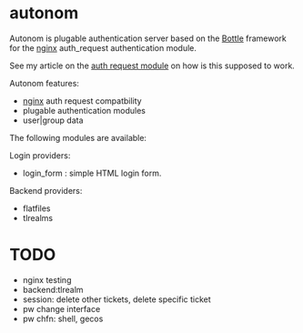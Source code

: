 # autonom

Autonom is plugable authentication server based on the [Bottle][bottlepy] framework
for the [nginx][nginx] auth_request authentication module.

See my article on the [auth request module][authrequest] on how is this supposed to work.

Autonom features:

- [nginx][nginx] auth request compatbility
- plugable authentication modules
- user|group data

The following modules are available:

Login providers:

- login_form : simple HTML login form.

Backend providers:

- flatfiles
- tlrealms

# TODO

- nginx testing
- backend:tlrealm
- session: delete other tickets, delete specific ticket
- pw change interface
- pw chfn: shell, gecos



[bottlepy]: http://bottlepy.org/
[nginx]: http://nginx.org/
[authrequest]: https://www.0ink.net/2019/05/10/nginx_mod_authrequest.html
